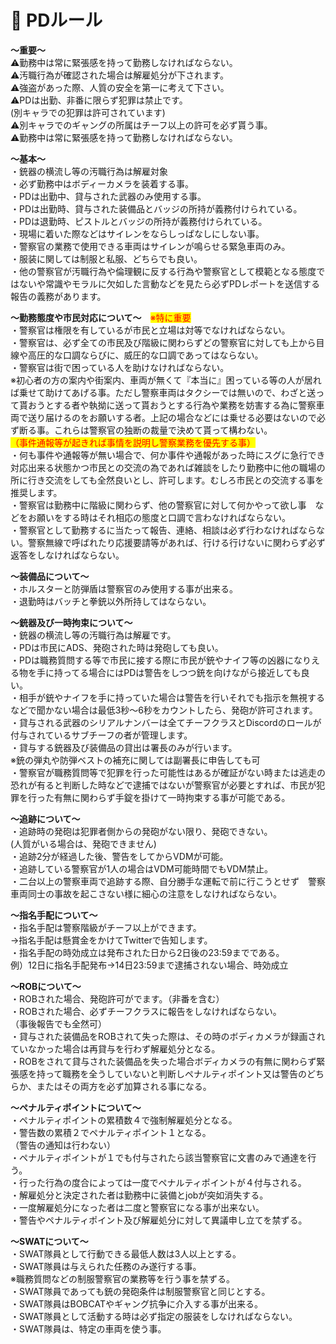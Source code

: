 # 📗 PDルール

**～重要～**\
⚠️勤務中は常に緊張感を持って勤務しなければならない。\
⚠️汚職行為が確認された場合は解雇処分が下されます。\
⚠️強盗があった際、人質の安全を第一に考えて下さい。\
⚠️PDは出勤、非番に限らず犯罪は禁止です。\
(別キャラでの犯罪は許可されています)\
⚠️別キャラでのギャングの所属はチーフ以上の許可を必ず貰う事。\
⚠️勤務中は常に緊張感を持って勤務しなければならない。

**～基本～**\
・銃器の横流し等の汚職行為は解雇対象\
・必ず勤務中はボディーカメラを装着する事。\
・PDは出勤中、貸与された武器のみ使用する事。\
・PDは出勤時、貸与された装備品とバッジの所持が義務付けられている。\
・PDは退勤時、ピストルとバッジの所持が義務付けられている。\
・現場に着いた際などはサイレンをならしっぱなしにしない事。\
・警察官の業務で使用できる車両はサイレンが鳴らせる緊急車両のみ。\
・服装に関しては制服と私服、どちらでも良い。\
・他の警察官が汚職行為や倫理観に反する行為や警察官として模範となる態度ではないや常識やモラルに欠如した言動などを見たら必ずPDレポートを送信する報告の義務があります。

**～勤務態度や市民対応について～**　<mark style="color:red;">※特に重要</mark>\
・警察官は権限を有しているが市民と立場は対等でなければならない。\
・警察官は、必ず全ての市民及び階級に関わらずどの警察官に対しても上から目線や高圧的な口調ならびに、威圧的な口調であってはならない。\
・警察官は街で困っている人を助けなければならない。\
※初心者の方の案内や街案内、車両が無くて『本当に』困っている等の人が居れば乗せて助けてあげる事。ただし警察車両はタクシーでは無いので、わざと送って貰おうとする者や執拗に送って貰おうとする行為や業務を妨害する為に警察車両で送り届けるのをお願いする者。上記の場合などには乗せる必要はないので必ず断る事。これらは警察官の独断の裁量で決めて貰って構わない。\
<mark style="color:red;">（事件通報等が起きれば事情を説明し警察業務を優先する事）</mark>\
・何も事件や通報等が無い場合で、何か事件や通報があった時にスグに急行でき対応出来る状態かつ市民との交流の為であれば雑談をしたり勤務中に他の職場の所に行き交流をしても全然良いとし、許可します。むしろ市民との交流する事を推奨します。\
・警察官は勤務中に階級に関わらず、他の警察官に対して何かやって欲し事　などをお願いをする時はそれ相応の態度と口調で言わなければならない。\
・警察官として勤務するに当たって報告、連絡、相談は必ず行わなければならない。警察無線で呼ばれたり応援要請等があれば、行ける行けないに関わらず必ず返答をしなければならない。

**～装備品について～**\
・ホルスターと防弾盾は警察官のみ使用する事が出来る。\
・退勤時はバッチと拳銃以外所持してはならない。

**～銃器及び一時拘束について～**\
・銃器の横流し等の汚職行為は解雇です。\
・PDは市民にADS、発砲された時は発砲しても良い。\
・PDは職務質問する等で市民に接する際に市民が銃やナイフ等の凶器になりえる物を手に持ってる場合にはPDは警告をしつつ銃を向けながら接近しても良い。\
・相手が銃やナイフを手に持っていた場合は警告を行いそれでも指示を無視するなどで聞かない場合は最低3秒〜6秒をカウントしたら、発砲が許可されます。\
・貸与される武器のシリアルナンバーは全てチーフクラスとDiscordのロールが付与されているサブチーフの者が管理します。\
・貸与する銃器及び装備品の貸出は署長のみが行います。\
※銃の弾丸や防弾ベストの補充に関しては副署長に申告しても可\
・警察官が職務質問等で犯罪を行った可能性はあるが確証がない時または逃走の恐れが有ると判断した時などで逮捕ではないが警察官が必要とすれば、市民が犯罪を行った有無に関わらず手錠を掛けて一時拘束する事が可能である。

**～追跡について～**\
・追跡時の発砲は犯罪者側からの発砲がない限り、発砲できない。\
&#x20;  (人質がいる場合は、発砲できません)\
・追跡2分が経過した後、警告をしてからVDMが可能。\
・追跡している警察官が1人の場合はVDM可能時間でもVDM禁止。\
・二台以上の警察車両で追跡する際、自分勝手な運転で前に行こうとせず　警察車両同士の事故を起こさない様に細心の注意をしなければならない。

**～指名手配について～**\
・指名手配は警察階級がチーフ以上ができます。\
→指名手配は懸賞金をかけてTwitterで告知します。\
・指名手配の時効成立は発布された日から2日後の23:59までである。\
例）12日に指名手配発布→14日23:59まで逮捕されない場合、時効成立

**～ROBについて～**\
・ROBされた場合、発砲許可がでます。（非番を含む）\
・ROBされた場合、必ずチーフクラスに報告をしなければならない。\
（事後報告でも全然可）\
・貸与された装備品をROBされて失った際は、その時のボディカメラが録画されていなかった場合は再貸与を行わず解雇処分となる。\
・ROBをされて貸与された装備品を失った場合ボディカメラの有無に関わらず緊張感を持って職務を全うしていないと判断しペナルティポイント又は警告のどちらか、またはその両方を必ず加算される事になる。

**～ペナルティポイントについて～**\
・ペナルティポイントの累積数４で強制解雇処分となる。\
・警告数の累積２でペナルティポイント１となる。\
（警告の通知は行わない）\
・ペナルティポイントが１でも付与されたら該当警察官に文書のみで通達を行う。\
・行った行為の度合によっては一度でペナルティポイントが４付与される。\
・解雇処分と決定された者は勤務中に装備とjobが突如消失する。\
・一度解雇処分になった者は二度と警察官になる事が出来ない。\
・警告やペナルティポイント及び解雇処分に対して異議申し立てを禁ずる。

**～SWATについて～**\
・SWAT隊員として行動できる最低人数は3人以上とする。\
・SWAT隊員は与えられた任務のみ遂行する事。\
※職務質問などの制服警察官の業務等を行う事を禁ずる。\
・SWAT隊員であっても銃の発砲条件は制服警察官と同じとする。\
・SWAT隊員はBOBCATやギャング抗争に介入する事が出来る。\
・SWAT隊員として活動する時は必ず指定の服装をしなければならない。\
・SWAT隊員は、特定の車両を使う事。
